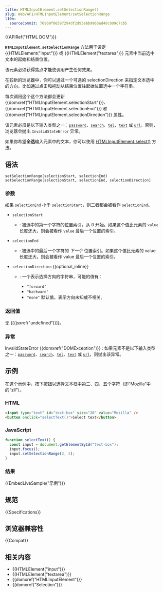 ```yaml
---
title: HTMLInputElement.setSelectionRange()
slug: Web/API/HTMLInputElement/setSelectionRange
l10n:
  sourceCommit: 76960f06597294df2d93ebb9960ad40c909c7cb5
---
```


{{APIRef("HTML DOM")}}

**`HTMLInputElement.setSelectionRange`** 方法用于设定{{HTMLElement("input")}} 或 {{HTMLElement("textarea")}} 元素中当前选中文本的起始和结束位置。

该元素必须获得焦点才能使调用产生任何效果。

在较新的浏览器中，你可以通过一个可选的 selectionDirection 来指定文本选中的方向。比如通过点击和拖动从结束位置往起始位置选中一个字符串。

每次调用这个这个方法都会更新 {{domxref("HTMLInputElement.selectionStart")}}、{{domxref("HTMLInputElement.selectionEnd")}} 和 {{domxref("HTMLInputElement.selectionDirection")}} 属性。

该元素必须是以下输入类型之一：[`password`](/zh-CN/docs/Web/HTML/Element/input/password)、[`search`](/zh-CN/docs/Web/HTML/Element/input/search)、[`tel`](/zh-CN/docs/Web/HTML/Element/input/tel)、[`text`](/zh-CN/docs/Web/HTML/Element/input/text) 或 [`url`](/zh-CN/docs/Web/HTML/Element/input/url)。否则，浏览器会抛出 `InvalidStateError` 异常。

如果你希望**全选**输入元素中的文本，你可以使用 [HTMLInputElement.select()](/zh-CN/docs/Web/API/HTMLInputElement/select) 方法。

## 语法

```js-nolint
setSelectionRange(selectionStart, selectionEnd)
setSelectionRange(selectionStart, selectionEnd, selectionDirection)
```

### 参数

如果 `selectionEnd` 小于 `selectionStart`，则二者都会被看作 `selectionEnd`。

- `selectionStart`
  - : 被选中的第一个字符的位置索引，从 0 开始。如果这个值比元素的 `value` 长度还大，则会被看作 `value` 最后一个位置的索引。
- `selectionEnd`
  - : 被选中的最后一个字符的 _下一个_ 位置索引。如果这个值比元素的 value 长度还大，则会被看作 value 最后一个位置的索引。
- `selectionDirection` {{optional_inline}}

  - : 一个表示选择方向的字符串，可能的值有：

    - `"forward"`
    - `"backward"`
    - `"none"` 默认值，表示方向未知或不相关。
### 返回值

无 ({{jsxref("undefined")}})。

### 异常
InvalidStateError {{domxref("DOMException")}}
: 如果元素不是以下输入类型之一：[`password`](/en-US/docs/Web/HTML/Element/input/password)、[`search`](/en-US/docs/Web/HTML/Element/input/search)、[`tel`](/en-US/docs/Web/HTML/Element/input/tel)、[`text`](/en-US/docs/Web/HTML/Element/input/text) 或 [`url`](/en-US/docs/Web/HTML/Element/input/url)，则抛出该异常。

## 示例

在这个示例中，按下按钮以选择文本框中第三、四、五个字符（即“Mozilla”中的“zil”）。

### HTML

```html
<input type="text" id="text-box" size="20" value="Mozilla" />
<button onclick="selectText()">Select text</button>
```

### JavaScript

```js
function selectText() {
  const input = document.getElementById("text-box");
  input.focus();
  input.setSelectionRange(2, 5);
}
```

### 结果

{{EmbedLiveSample("示例")}}

## 规范

{{Specifications}}

## 浏览器兼容性

{{Compat}}

## 相关内容

- {{HTMLElement("input")}}
- {{HTMLElement("textarea")}}
- {{domxref("HTMLInputElement")}}
- {{domxref("Selection")}}
